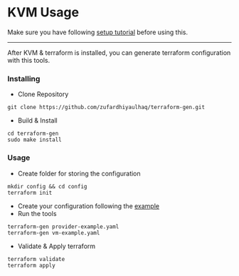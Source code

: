 # KVM Usage
Make sure you have following [setup tutorial](https://github.com/zufardhiyaulhaq/terraform-gen/blob/master/docs/kvm/setup.md) before using this.

---
After KVM & terraform is installed, you can generate terraform configuration with this tools.

### Installing
- Clone Repository
```
git clone https://github.com/zufardhiyaulhaq/terraform-gen.git
```
- Build & Install
```
cd terraform-gen
sudo make install
```
### Usage
- Create folder for storing the configuration
```
mkdir config && cd config
terraform init
```
- Create your configuration following the [example](https://github.com/zufardhiyaulhaq/terraform-gen/tree/master/docs/kvm/example)
- Run the tools
```
terraform-gen provider-example.yaml
terraform-gen vm-example.yaml
```
- Validate & Apply terraform
```
terraform validate
terraform apply
```

